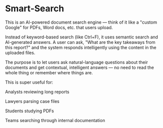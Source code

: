 # Smart-Search

This is an AI-powered document search engine — think of it like a "custom Google" for PDFs, Word docs, etc. that users upload. 

Instead of keyword-based search (like Ctrl+F), it uses semantic search and AI-generated answers. A user can ask, "What are the key takeaways from this report?" and the system responds intelligently using the content in the uploaded files. 

The purpose is to let users ask natural-language questions about their documents and get contextual, intelligent answers — no need to read the whole thing or remember where things are. 

This is super useful for: 

Analysts reviewing long reports 

Lawyers parsing case files 

Students studying PDFs 

Teams searching through internal documentation 